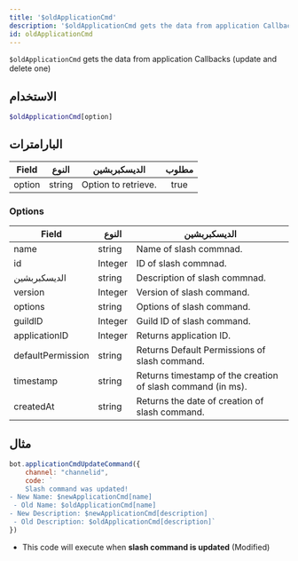 ```yaml
---
title: '$oldApplicationCmd'
description: '$oldApplicationCmd gets the data from application Callbacks (update and delete one)'
id: oldApplicationCmd
---
```


`$oldApplicationCmd` gets the data from application Callbacks (update and delete one)

## الاستخدام

```php
$oldApplicationCmd[option]
```

## البارامترات

| Field  | النوع  | الديسكبربشين        | مطلوب |
| ------ | ------ | ------------------- |:-----:|
| option | string | Option to retrieve. | true  |

### Options

| Field             | النوع   | الديسكبربشين                                                |
| ----------------- | ------- | ----------------------------------------------------------- |
| name              | string  | Name of slash commnad.                                      |
| id                | Integer | ID of slash commnad.                                        |
| الديسكبربشين      | string  | Description of slash commnad.                               |
| version           | Integer | Version of slash command.                                   |
| options           | string  | Options of slash command.                                   |
| guildID           | Integer | Guild ID of slash command.                                  |
| applicationID     | Integer | Returns application ID.                                     |
| defaultPermission | string  | Returns Default Permissions of slash command.               |
| timestamp         | string  | Returns timestamp of the creation of slash command (in ms). |
| createdAt         | string  | Returns the date of creation of slash command.              |

## مثال

```js
bot.applicationCmdUpdateCommand({
    channel: "channelid",
    code: `
    Slash command was updated!
- New Name: $newApplicationCmd[name]
 - Old Name: $oldApplicationCmd[name]
- New Description: $newApplicationCmd[description]
 - Old Description: $oldApplicationCmd[description]`
})
```
- This code will execute when __slash command is updated__ (Modified)